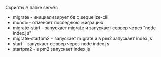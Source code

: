 
Скрипты в папке server:

- migrate - инициализирует бд с sequelize-cli
- mundo - отменяет последнюю миграцию
- migrate-start - запускает migrate и запускает сервер через "node index.js"
- migrate-startpm2 - запускает migrate и в pm2 запускает index.js
- start - запускает сервер через node index.js
- startpm2 - в pm2 запускает index.js
